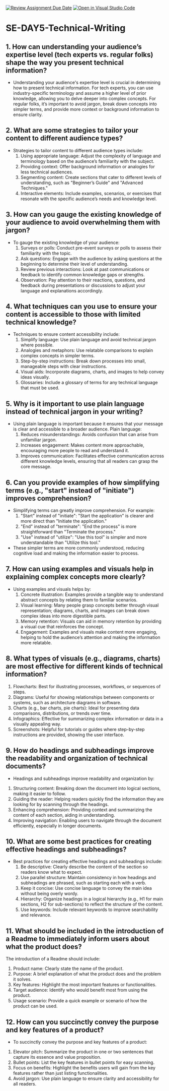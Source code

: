 [![Review Assignment Due Date](https://classroom.github.com/assets/deadline-readme-button-22041afd0340ce965d47ae6ef1cefeee28c7c493a6346c4f15d667ab976d596c.svg)](https://classroom.github.com/a/zsAR-pyY)
[![Open in Visual Studio Code](https://classroom.github.com/assets/open-in-vscode-2e0aaae1b6195c2367325f4f02e2d04e9abb55f0b24a779b69b11b9e10269abc.svg)](https://classroom.github.com/online_ide?assignment_repo_id=15669323&assignment_repo_type=AssignmentRepo)
# SE-DAY5-Technical-Writing
## 1. How can understanding your audience’s expertise level (tech experts vs. regular folks) shape the way you present technical information?

 - Understanding your audience's expertise level is crucial in determining how to present technical information. For tech experts, you can use industry-specific terminology and assume a higher level of prior knowledge, allowing you to delve deeper into complex concepts. For regular folks, it’s important to avoid jargon, break down concepts into simpler terms, and provide more context or background information to ensure clarity.

## 2. What are some strategies to tailor your content to different audience types?

 - Strategies to tailor content to different audience types include:
    1. Using appropriate language: Adjust the complexity of language and terminology based on the audience’s familiarity with the subject.
    2. Providing context: Offer background information or analogies for less technical audiences.
    3. Segmenting content: Create sections that cater to different levels of understanding, such as "Beginner’s Guide" and "Advanced Techniques."
    4. Interactive elements: Include examples, scenarios, or exercises that resonate with the specific audience’s needs and knowledge level.

## 3. How can you gauge the existing knowledge of your audience to avoid overwhelming them with jargon?

 - To gauge the existing knowledge of your audience:
     1. Surveys or polls: Conduct pre-event surveys or polls to assess their familiarity with the topic.
     2. Ask questions: Engage with the audience by asking questions at the beginning to determine their level of understanding.
     3. Review previous interactions: Look at past communications or feedback to identify common knowledge gaps or strengths.
     4. Observation: Pay attention to their reactions, questions, and feedback during presentations or discussions to adjust your language and explanations accordingly.


## 4. What techniques can you use to ensure your content is accessible to those with limited technical knowledge?

 - Techniques to ensure content accessibility include:
     1. Simplify language: Use plain language and avoid technical jargon where possible.
     2. Analogies and metaphors: Use relatable comparisons to explain complex concepts in simpler terms.
     3. Step-by-step instructions: Break down processes into small, manageable steps with clear instructions.
     4. Visual aids: Incorporate diagrams, charts, and images to help convey ideas visually.
     5. Glossaries: Include a glossary of terms for any technical language that must be used.

## 5. Why is it important to use plain language instead of technical jargon in your writing?

  - Using plain language is important because it ensures that your message is clear and accessible to a broader audience. Plain language:
     1. Reduces misunderstandings: Avoids confusion that can arise from unfamiliar jargon.
     2. Increases engagement: Makes content more approachable, encouraging more people to read and understand it.
     3. Improves communication: Facilitates effective communication across different knowledge levels, ensuring that all readers can grasp the core message.

## 6. Can you provide examples of how simplifying terms (e.g., "start" instead of "initiate") improves comprehension?

   - Simplifying terms can greatly improve comprehension. For example:
       1. "Start" instead of "initiate": "Start the application" is clearer and more direct than "Initiate the application."
       2. "End" instead of "terminate": "End the process" is more straightforward than "Terminate the process."
       3. "Use" instead of "utilize": "Use this tool" is simpler and more understandable than "Utilize this tool."
   - These simpler terms are more commonly understood, reducing cognitive load and making the information easier to process.

## 7. How can using examples and visuals help in explaining complex concepts more clearly?

 - Using examples and visuals helps by:
     1. Concrete illustration: Examples provide a tangible way to understand abstract concepts by relating them to familiar scenarios.
     2. Visual learning: Many people grasp concepts better through visual representation; diagrams, charts, and images can break down complex ideas into more digestible parts.
     3. Memory retention: Visuals can aid in memory retention by providing a visual cue that reinforces the concept.
     4. Engagement: Examples and visuals make content more engaging, helping to hold the audience’s attention and making the information more relatable.

## 8. What types of visuals (e.g., diagrams, charts) are most effective for different kinds of technical information?

  1. Flowcharts: Best for illustrating processes, workflows, or sequences of steps.
  2. Diagrams: Useful for showing relationships between components or systems, such as architecture diagrams in software.
  3. Charts (e.g., bar charts, pie charts): Ideal for presenting data comparisons, distributions, or trends over time.
  4. Infographics: Effective for summarizing complex information or data in a visually appealing way.
  5. Screenshots: Helpful for tutorials or guides where step-by-step instructions are provided, showing the user interface.

## 9. How do headings and subheadings improve the readability and organization of technical documents?
   - Headings and subheadings improve readability and organization by:
  1. Structuring content: Breaking down the document into logical sections, making it easier to follow.
  2. Guiding the reader: Helping readers quickly find the information they are looking for by scanning through the headings.
  3. Enhancing comprehension: Providing context and summarizing the content of each section, aiding in understanding.
  4. Improving navigation: Enabling users to navigate through the document efficiently, especially in longer documents.

## 10. What are some best practices for creating effective headings and subheadings?

 - Best practices for creating effective headings and subheadings include:
    1. Be descriptive: Clearly describe the content of the section so readers know what to expect.
    2. Use parallel structure: Maintain consistency in how headings and subheadings are phrased, such as starting each with a verb.
    3. Keep it concise: Use concise language to convey the main idea without being overly wordy.
    4. Hierarchy: Organize headings in a logical hierarchy (e.g., H1 for main sections, H2 for sub-sections) to reflect the structure of the content.
    5. Use keywords: Include relevant keywords to improve searchability and relevance.


## 11. What should be included in the introduction of a Readme to immediately inform users about what the product does?

  The introduction of a Readme should include:
   1. Product name: Clearly state the name of the product.
   2. Purpose: A brief explanation of what the product does and the problem it solves.
   3. Key features: Highlight the most important features or functionalities.
   4. Target audience: Identify who would benefit most from using the product.
   5. Usage scenario: Provide a quick example or scenario of how the product can be used.

## 12. How can you succinctly convey the purpose and key features of a product?

  - To succinctly convey the purpose and key features of a product:
   1. Elevator pitch: Summarize the product in one or two sentences that capture its essence and value proposition.
   2. Bullet points: List the key features in bullet points for easy scanning.
   3. Focus on benefits: Highlight the benefits users will gain from the key features rather than just listing functionalities.
   4. Avoid jargon: Use plain language to ensure clarity and accessibility for all readers.
